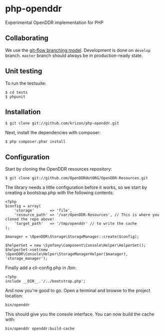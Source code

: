 php-openddr
===========

Experimental OpenDDR implementation for PHP

Collaborating
-------------
We use the [git-flow branching model](http://nvie.com/posts/a-successful-git-branching-model/). Development is done on ```develop``` branch. ```master``` branch should always be in production-ready state. 

Unit testing
------------
To run the testsuite:

    $ cd tests
    $ phpunit
    
Installation
------------

    $ git clone git://github.com/krizon/php-openddr.git
    
Next, install the dependencies with composer:

    $ php composer.phar install
    

Configuration
-------------
Start by cloning the OpenDDR resources repository:

    $ git clone git://github.com/OpenDDRdotORG/OpenDDR-Resources.git
    
The library needs a little configuration before it works, so we start by creating a bootstrap.php with the following contents:

    <?php
    $config = array(
        'storage'       => 'file',
        'resource_path' => '/var/OpenDDR-Resources', // This is where you cloned the repo above!
        'target_path'   => '/tmp/openddr' // to write the cache
    );

    $manager = \OpenDDR\Storage\StorageManager::create($config);

    $helperSet = new \Symfony\Component\Console\Helper\HelperSet();
    $helperSet->set(new \OpenDDR\Console\Helper\StorageManagerHelper($manager), 'storage_manager');
    
Finally add a cli-config.php in /bin:

    <?php
    include __DIR__.'/../bootstrap.php';
    
And now you're good to go. Open a terminal and browse to the project location:

    bin/openddr
    
This should give you the console interface. You can now build the cache with:

    bin/openddr openddr:build-cache

    

